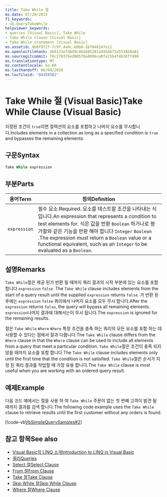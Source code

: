 ```yaml
---
title: Take While 절
ms.date: 07/20/2015
f1_keywords:
- vb.QueryTakeWhile
helpviewer_keywords:
- queries [Visual Basic], Take While
- Take While clause [Visual Basic]
- Take While statement [Visual Basic]
ms.assetid: db8f9f2f-fc9f-4a6c-b0b8-1bf048147e11
ms.openlocfilehash: 4b6133efdbd9c46ab85201ad454671e5538b6a81
ms.sourcegitcommit: f8c270376ed905f6a8896ce0fe25b4f4b38ff498
ms.translationtype: MT
ms.contentlocale: ko-KR
ms.lasthandoff: 06/04/2020
ms.locfileid: "84359582"
---
```

# <a name="take-while-clause-visual-basic"></a><span data-ttu-id="14af3-102">Take While 절 (Visual Basic)</span><span class="sxs-lookup"><span data-stu-id="14af3-102">Take While Clause (Visual Basic)</span></span>
<span data-ttu-id="14af3-103">지정된 조건이 `true`이면 컬렉션의 요소를 포함하고 나머지 요소를 무시합니다.</span><span class="sxs-lookup"><span data-stu-id="14af3-103">Includes elements in a collection as long as a specified condition is `true` and bypasses the remaining elements.</span></span>  
  
## <a name="syntax"></a><span data-ttu-id="14af3-104">구문</span><span class="sxs-lookup"><span data-stu-id="14af3-104">Syntax</span></span>  
  
```vb  
Take While expression  
```  
  
## <a name="parts"></a><span data-ttu-id="14af3-105">부분</span><span class="sxs-lookup"><span data-stu-id="14af3-105">Parts</span></span>  
  
|<span data-ttu-id="14af3-106">용어</span><span class="sxs-lookup"><span data-stu-id="14af3-106">Term</span></span>|<span data-ttu-id="14af3-107">정의</span><span class="sxs-lookup"><span data-stu-id="14af3-107">Definition</span></span>|  
|---|---|  
|`expression`|<span data-ttu-id="14af3-108">필수 요소.</span><span class="sxs-lookup"><span data-stu-id="14af3-108">Required.</span></span> <span data-ttu-id="14af3-109">요소를 테스트할 조건을 나타내는 식입니다.</span><span class="sxs-lookup"><span data-stu-id="14af3-109">An expression that represents a condition to test elements for.</span></span> <span data-ttu-id="14af3-110">식은 값을 반환 `Boolean` 하거나로 평가할와 같은 기능을 반환 해야 합니다 `Integer` `Boolean` .</span><span class="sxs-lookup"><span data-stu-id="14af3-110">The expression must return a `Boolean` value or a functional equivalent, such as an `Integer` to be evaluated as a `Boolean`.</span></span>|  
  
## <a name="remarks"></a><span data-ttu-id="14af3-111">설명</span><span class="sxs-lookup"><span data-stu-id="14af3-111">Remarks</span></span>  
 <span data-ttu-id="14af3-112">`Take While`절은 제공 된가 반환 될 때까지 쿼리 결과의 시작 부분에 있는 요소를 포함 합니다 `expression` `false` .</span><span class="sxs-lookup"><span data-stu-id="14af3-112">The `Take While` clause includes elements from the start of a query result until the supplied `expression` returns `false`.</span></span> <span data-ttu-id="14af3-113">가 반환 된 후에는 `expression` `false` 쿼리에서 나머지 요소를 모두 무시 합니다.</span><span class="sxs-lookup"><span data-stu-id="14af3-113">After the `expression` returns `false`, the query will bypass all remaining elements.</span></span> <span data-ttu-id="14af3-114">`expression`나머지 결과에 대해서는이 무시 됩니다.</span><span class="sxs-lookup"><span data-stu-id="14af3-114">The `expression` is ignored for the remaining results.</span></span>  
  
 <span data-ttu-id="14af3-115">절은 `Take While` `Where` `Where` 특정 조건을 충족 하는 쿼리의 모든 요소를 포함 하는 데 사용할 수 있다는 점에서 절과 다릅니다.</span><span class="sxs-lookup"><span data-stu-id="14af3-115">The `Take While` clause differs from the `Where` clause in that the `Where` clause can be used to include all elements from a query that meet a particular condition.</span></span> <span data-ttu-id="14af3-116">`Take While`절은 조건이 충족 되지 않을 때까지 요소를 포함 합니다.</span><span class="sxs-lookup"><span data-stu-id="14af3-116">The `Take While` clause includes elements only until the first time that the condition is not satisfied.</span></span> <span data-ttu-id="14af3-117">`Take While`절은 순서가 지정 된 쿼리 결과를 작업할 때 가장 유용 합니다.</span><span class="sxs-lookup"><span data-stu-id="14af3-117">The `Take While` clause is most useful when you are working with an ordered query result.</span></span>  
  
## <a name="example"></a><span data-ttu-id="14af3-118">예제</span><span class="sxs-lookup"><span data-stu-id="14af3-118">Example</span></span>  
 <span data-ttu-id="14af3-119">다음 코드 예에서는 절을 사용 하 여 `Take While` 주문이 없는 첫 번째 고객이 발견 될 때까지 결과를 검색 합니다.</span><span class="sxs-lookup"><span data-stu-id="14af3-119">The following code example uses the `Take While` clause to retrieve results until the first customer without any orders is found.</span></span>  
  
 [!code-vb[VbSimpleQuerySamples#2](~/samples/snippets/visualbasic/VS_Snippets_VBCSharp/VbSimpleQuerySamples/VB/QuerySamples1.vb#2)]  
  
## <a name="see-also"></a><span data-ttu-id="14af3-120">참고 항목</span><span class="sxs-lookup"><span data-stu-id="14af3-120">See also</span></span>

- [<span data-ttu-id="14af3-121">Visual Basic의 LINQ 소개</span><span class="sxs-lookup"><span data-stu-id="14af3-121">Introduction to LINQ in Visual Basic</span></span>](../../programming-guide/language-features/linq/introduction-to-linq.md)
- [<span data-ttu-id="14af3-122">쿼리</span><span class="sxs-lookup"><span data-stu-id="14af3-122">Queries</span></span>](index.md)
- [<span data-ttu-id="14af3-123">Select 절</span><span class="sxs-lookup"><span data-stu-id="14af3-123">Select Clause</span></span>](select-clause.md)
- [<span data-ttu-id="14af3-124">From 절</span><span class="sxs-lookup"><span data-stu-id="14af3-124">From Clause</span></span>](from-clause.md)
- [<span data-ttu-id="14af3-125">Take 절</span><span class="sxs-lookup"><span data-stu-id="14af3-125">Take Clause</span></span>](take-clause.md)
- [<span data-ttu-id="14af3-126">Skip While 절</span><span class="sxs-lookup"><span data-stu-id="14af3-126">Skip While Clause</span></span>](skip-while-clause.md)
- [<span data-ttu-id="14af3-127">Where 절</span><span class="sxs-lookup"><span data-stu-id="14af3-127">Where Clause</span></span>](where-clause.md)
